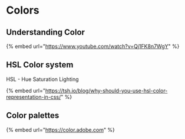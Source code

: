 # Colors

## Understanding Color

{% embed url="https://www.youtube.com/watch?v=Qj1FK8n7WgY" %}

## HSL Color system

HSL - Hue Saturation Lighting 

{% embed url="https://tsh.io/blog/why-should-you-use-hsl-color-representation-in-css/" %}

## Color palettes

{% embed url="https://color.adobe.com" %}



